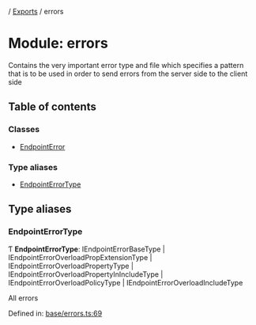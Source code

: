 [](../README.md) / [Exports](../modules.md) / errors

# Module: errors

Contains the very important error type and file
which specifies a pattern that is to be used in order
to send errors from the server side to the client side

## Table of contents

### Classes

- [EndpointError](../classes/errors.endpointerror.md)

### Type aliases

- [EndpointErrorType](errors.md#endpointerrortype)

## Type aliases

### EndpointErrorType

Ƭ **EndpointErrorType**: IEndpointErrorBaseType \| IEndpointErrorOverloadPropExtensionType \| IEndpointErrorOverloadPropertyType \| IEndpointErrorOverloadPropertyInIncludeType \| IEndpointErrorOverloadPolicyType \| IEndpointErrorOverloadIncludeType

All errors

Defined in: [base/errors.ts:69](https://github.com/onzag/itemize/blob/0569bdf2/base/errors.ts#L69)
